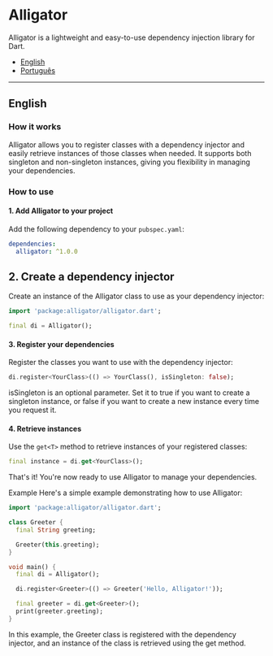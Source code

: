 # Alligator

Alligator is a lightweight and easy-to-use dependency injection library for Dart.

- [English](#english)
- [Português](#português)

---

## English

### How it works

Alligator allows you to register classes with a dependency injector and easily retrieve instances of those classes when needed. It supports both singleton and non-singleton instances, giving you flexibility in managing your dependencies.

### How to use

#### 1. Add Alligator to your project

Add the following dependency to your `pubspec.yaml`:

```yaml
dependencies:
  alligator: ^1.0.0
  ```

## 2. Create a dependency injector

Create an instance of the Alligator class to use as your dependency injector:

```dart
import 'package:alligator/alligator.dart';

final di = Alligator();
```


#### 3. Register your dependencies
Register the classes you want to use with the dependency injector:

```dart
di.register<YourClass>(() => YourClass(), isSingleton: false);
```

isSingleton is an optional parameter. Set it to true if you want to create a singleton instance, or false if you want to create a new instance every time you request it.

#### 4. Retrieve instances
Use the `get<T>` method to retrieve instances of your registered classes:

```dart
final instance = di.get<YourClass>();
```

That's it! You're now ready to use Alligator to manage your dependencies.

Example
Here's a simple example demonstrating how to use Alligator:

```dart
import 'package:alligator/alligator.dart';

class Greeter {
  final String greeting;

  Greeter(this.greeting);
}

void main() {
  final di = Alligator();

  di.register<Greeter>(() => Greeter('Hello, Alligator!'));

  final greeter = di.get<Greeter>();
  print(greeter.greeting);
}
```

In this example, the Greeter class is registered with the dependency injector, and an instance of the class is retrieved using the get<Greeter> method.
